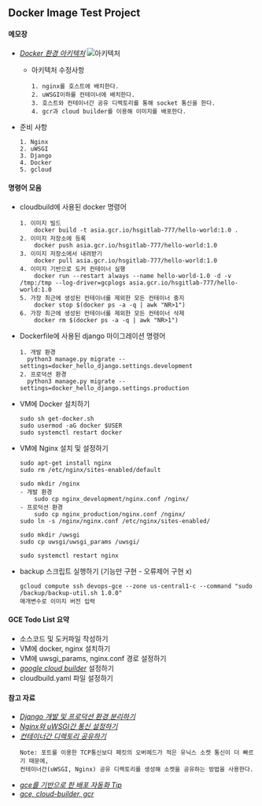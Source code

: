 ## Docker Image Test Project

#### 메모장
- [*Docker 환경 아키텍처*](https://whatisthenext.tistory.com/124)
![아키텍처](http://i.imgur.com/haqK19z.png)
 
    - 아키텍처 수정사항
        ```
        1. nginx를 호스트에 배치한다.
        2. uWSGI이하를 컨테이너에 배치한다.
        3. 호스트와 컨테이너간 공유 디렉토리를 통해 socket 통신을 한다.
        4. gcr과 cloud builder를 이용해 이미지를 배포한다.
        ```
- 준비 사항
    ```
    1. Nginx
    2. uWSGI
    3. Django
    4. Docker
    5. gcloud
    ```
#### 명령어 모음
- cloudbuild에 사용된 docker 명령어
    ```
    1. 이미지 빌드
        docker build -t asia.gcr.io/hsgitlab-777/hello-world:1.0 .
    2. 이미지 저장소에 등록
        docker push asia.gcr.io/hsgitlab-777/hello-world:1.0
    3. 이미지 저장소에서 내려받기
        docker pull asia.gcr.io/hsgitlab-777/hello-world:1.0
    4. 이미지 기반으로 도커 컨테이너 실행
        docker run --restart always --name hello-world-1.0 -d -v /tmp:/tmp --log-driver=gcplogs asia.gcr.io/hsgitlab-777/hello-world:1.0
    5. 가장 최근에 생성된 컨테이너를 제외한 모든 컨테이너 중지
        docker stop $(docker ps -a -q | awk "NR>1")
    6. 가장 최근에 생성된 컨테이너를 제외한 모든 컨테이너 삭제
        docker rm $(docker ps -a -q | awk "NR>1")
    ```
- Dockerfile에 사용된 django 마이그레이션 명령어
    ```
    1. 개발 환경
      python3 manage.py migrate --settings=docker_hello_django.settings.development
    2. 프로덕션 환경
      python3 manage.py migrate --settings=docker_hello_django.settings.production
    ```
- VM에 Docker 설치하기
    ```
    sudo sh get-docker.sh
    sudo usermod -aG docker $USER
    sudo systemctl restart docker
    ```
- VM에 Nginx 설치 및 설정하기
    ```
    sudo apt-get install nginx
    sudo rm /etc/nginx/sites-enabled/default
    
    sudo mkdir /nginx
    - 개발 환경
        sudo cp nginx_development/nginx.conf /nginx/
    - 프로덕션 환경
        sudo cp nginx_production/nginx.conf /nginx/
    sudo ln -s /nginx/nginx.conf /etc/nginx/sites-enabled/
    
    sudo mkdir /uwsgi
    sudo cp uwsgi/uwsgi_params /uwsgi/
    
    sudo systemctl restart nginx
    ```
- backup 스크립트 실행하기 (기능만 구현 - 오류제어 구현 x)
    ```
    gcloud compute ssh devops-gce --zone us-central1-c --command "sudo /backup/backup-util.sh 1.0.0"
    매개변수로 이미지 버전 입력
    ```
    
#### GCE Todo List 요약
- 소스코드 및 도커파일 작성하기
- VM에 docker, nginx 설치하기
- VM에 uwsgi_params, nginx.conf 경로 설정하기
- [*google cloud builder*](https://console.cloud.google.com/cloud-build) 설정하기
- cloudbuild.yaml 파일 설정하기

#### 참고 자료
- [*Django 개발 및 프로덕션 환경 분리하기*](https://cjh5414.github.io/django-settings-separate/)
- [*Nginx와 uWSGI간 통신 설정하기*](http://blog.ditullio.fr/2016/07/24/docker-django-uwsgi-nginx-web-app/)
- [*컨테이너간 디렉토리 공유하기*](https://www.digitalocean.com/community/tutorials/how-to-share-data-between-docker-containers)
    ```
    Note: 포트를 이용한 TCP통신보다 패킷의 오버헤드가 적은 유닉스 소켓 통신이 더 빠르기 때문에,
    컨테이너간(uWSGI, Nginx) 공유 디렉토리를 생성해 소켓을 공유하는 방법을 사용한다.
    ```
- [*gce를 기반으로 한 배포 자동화 Tip*](https://stackoverflow.com/questions/46349803/is-there-a-way-to-automatically-deploy-to-gce-based-on-a-new-image-being-created)
- [*gce, cloud-builder, gcr*](https://medium.com/google-cloud/continuous-delivery-in-google-cloud-platform-cloud-build-with-compute-engine-a95bf4fd1821)